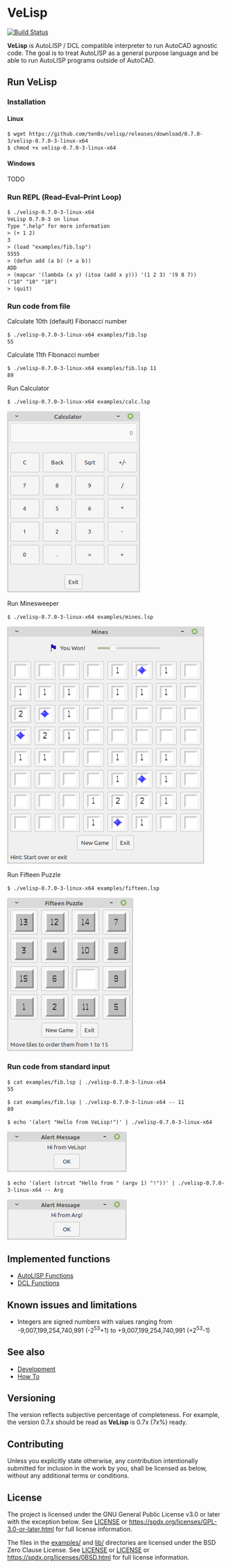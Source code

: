 # VeLisp

[![Build Status](https://travis-ci.com/ten0s/velisp.svg?branch=master)](https://travis-ci.com/ten0s/velisp)

**VeLisp** is AutoLISP / DCL compatible interpreter to run AutoCAD agnostic code.
The goal is to treat AutoLISP as a general purpose language and be able to run
AutoLISP programs outside of AutoCAD.

## Run **VeLisp**

### Installation

#### Linux

```
$ wget https://github.com/ten0s/velisp/releases/download/0.7.0-3/velisp-0.7.0-3-linux-x64
$ chmod +x velisp-0.7.0-3-linux-x64
```

#### Windows

TODO

### Run REPL (Read–Eval–Print Loop)

```
$ ./velisp-0.7.0-3-linux-x64
VeLisp 0.7.0-3 on linux
Type ".help" for more information
> (+ 1 2)
3
> (load "examples/fib.lsp")
5555
> (defun add (a b) (+ a b))
ADD
> (mapcar '(lambda (x y) (itoa (add x y))) '(1 2 3) '(9 8 7))
("10" "10" "10")
> (quit)
```

### Run code from file

Calculate 10th (default) Fibonacci number

```
$ ./velisp-0.7.0-3-linux-x64 examples/fib.lsp
55
```

Calculate 11th Fibonacci number

```
$ ./velisp-0.7.0-3-linux-x64 examples/fib.lsp 11
89
```

Run Calculator

```
$ ./velisp-0.7.0-3-linux-x64 examples/calc.lsp
```

![App Calc Image](/images/app-calc.png)

Run Minesweeper

```
$ ./velisp-0.7.0-3-linux-x64 examples/mines.lsp
```

![App Mines Image](/images/app-mines.png)

Run Fifteen Puzzle

```
$ ./velisp-0.7.0-3-linux-x64 examples/fifteen.lsp
```

![App Fifteen Image](/images/app-fifteen.png)

### Run code from standard input

```
$ cat examples/fib.lsp | ./velisp-0.7.0-3-linux-x64
55
```

```
$ cat examples/fib.lsp | ./velisp-0.7.0-3-linux-x64 -- 11
89
```

```
$ echo '(alert "Hello from VeLisp!")' | ./velisp-0.7.0-3-linux-x64
```

![Alert Hello From VeLisp Image](/images/alert-hello-velisp.png)

```
$ echo '(alert (strcat "Hello from " (argv 1) "!"))' | ./velisp-0.7.0-3-linux-x64 -- Arg
```

![Alert Hello From Arg Image](/images/alert-hello-arg.png)

## Implemented functions

* [AutoLISP Functions](/AutoLISP-Functions.md)
* [DCL Functions](DCL-Functions.md)

## Known issues and limitations

* Integers are signed numbers with values ranging from -9,007,199,254,740,991 (-2<sup>53</sup>+1) to +9,007,199,254,740,991 (+2<sup>53</sup>-1)

## See also

* [Development](/DEVEL.md)
* [How To](/HOWTO.md)

## Versioning

The version reflects subjective percentage of completeness.
For example, the version 0.7.x should be read as **VeLisp** is 0.7x (7x%) ready.

## Contributing

Unless you explicitly state otherwise, any contribution intentionally submitted
for inclusion in the work by you, shall be licensed as below, without any
additional terms or conditions.

## License

The project is licensed under the GNU General Public License v3.0 or later with the exception below.
See [LICENSE](LICENSE) or
https://spdx.org/licenses/GPL-3.0-or-later.html
for full license information.

The files in the [examples/](examples/) and [lib/](lib/) directories
are licensed under the BSD Zero Clause License.
See [LICENSE](examples/LICENSE) or [LICENSE](lib/LICENSE) or
https://spdx.org/licenses/0BSD.html for full license
information.
